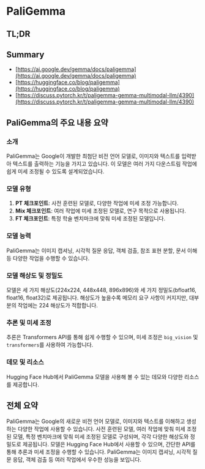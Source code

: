 # PaliGemma
## TL;DR
## Summary
- [https://ai.google.dev/gemma/docs/paligemma](https://ai.google.dev/gemma/docs/paligemma)
- [https://huggingface.co/blog/paligemma](https://huggingface.co/blog/paligemma)
- [https://discuss.pytorch.kr/t/paligemma-gemma-multimodal-llm/4390](https://discuss.pytorch.kr/t/paligemma-gemma-multimodal-llm/4390)

## PaliGemma의 주요 내용 요약

### 소개
PaliGemma는 Google이 개발한 최첨단 비전 언어 모델로, 이미지와 텍스트를 입력받아 텍스트를 출력하는 기능을 가지고 있습니다. 이 모델은 여러 가지 다운스트림 작업에 쉽게 미세 조정될 수 있도록 설계되었습니다.

### 모델 유형
1. **PT 체크포인트**: 사전 훈련된 모델로, 다양한 작업에 미세 조정 가능합니다.
2. **Mix 체크포인트**: 여러 작업에 미세 조정된 모델로, 연구 목적으로 사용됩니다.
3. **FT 체크포인트**: 특정 학술 벤치마크에 맞춰 미세 조정된 모델입니다.

### 모델 능력
PaliGemma는 이미지 캡셔닝, 시각적 질문 응답, 객체 검출, 참조 표현 분할, 문서 이해 등 다양한 작업을 수행할 수 있습니다.

### 모델 해상도 및 정밀도
모델은 세 가지 해상도(224x224, 448x448, 896x896)와 세 가지 정밀도(bfloat16, float16, float32)로 제공됩니다. 해상도가 높을수록 메모리 요구 사항이 커지지만, 대부분의 작업에는 224 해상도가 적합합니다.

### 추론 및 미세 조정
추론은 Transformers API를 통해 쉽게 수행할 수 있으며, 미세 조정은 `big_vision` 및 `transformers`를 사용하여 가능합니다. 

### 데모 및 리소스
Hugging Face Hub에서 PaliGemma 모델을 사용해 볼 수 있는 데모와 다양한 리소스를 제공합니다.

## 전체 요약
PaliGemma는 Google의 새로운 비전 언어 모델로, 이미지와 텍스트를 이해하고 생성하는 다양한 작업에 사용할 수 있습니다. 사전 훈련된 모델, 여러 작업에 맞춰 미세 조정된 모델, 특정 벤치마크에 맞춰 미세 조정된 모델로 구성되며, 각각 다양한 해상도와 정밀도로 제공됩니다. 모델은 Hugging Face Hub에서 사용할 수 있으며, 간단한 API를 통해 추론과 미세 조정을 수행할 수 있습니다. PaliGemma는 이미지 캡셔닝, 시각적 질문 응답, 객체 검출 등 여러 작업에서 우수한 성능을 보입니다.